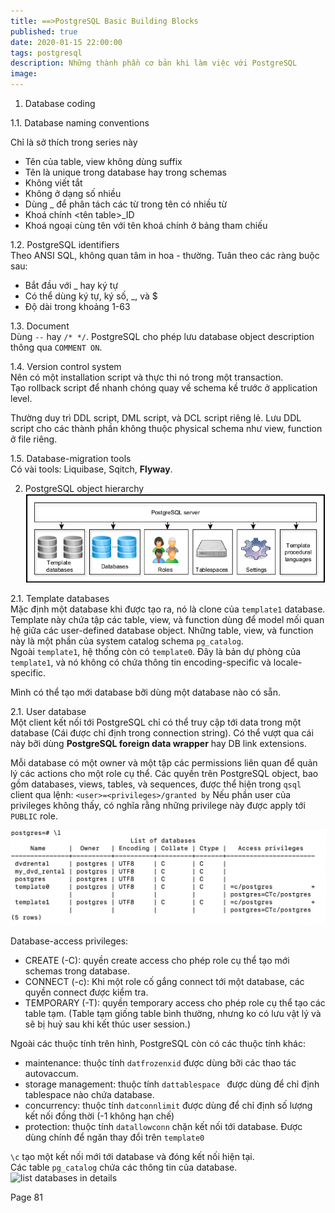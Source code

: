 ```yaml
---
title: ==>PostgreSQL Basic Building Blocks
published: true
date: 2020-01-15 22:00:00
tags: postgresql
description: Những thành phần cơ bản khi làm việc với PostgreSQL
image:
---
```


1. Database coding

1.1. Database naming conventions

Chỉ là sở thích trong series này
- Tên của table, view không dùng suffix
- Tên là unique trong database hay trong schemas
- Không viết tắt
- Không ở dạng số nhiều
- Dùng _ để phân tách các từ trong tên có nhiều từ
- Khoá chính <tên table>_ID
- Khoá ngoại cùng tên với tên khoá chính ở bảng tham chiếu

1.2. PostgreSQL identifiers  
Theo ANSI SQL, không quan tâm in hoa - thường. Tuân theo các ràng buộc sau:  
- Bắt đầu với _ hay ký tự
- Có thể dùng ký tự, ký số, _, và $
- Độ dài trong khoảng 1-63

1.3. Document  
Dùng ```--``` hay ```/* */```. PostgreSQL cho phép lưu database object description thông qua ```COMMENT ON```.

1.4. Version control system  
Nên có một installation script và thực thi nó trong một transaction.  
Tạo rollback script để nhanh chóng quay về schema kề trước ở application level.  

Thường duy trì DDL script, DML script, và DCL script riêng lẻ. Lưu DDL script cho các thành phần không thuộc physical schema như view, function ở file riêng.

1.5. Database-migration tools  
Có vài tools: Liquibase, Sqitch, <b>Flyway</b>.

2. PostgreSQL object hierarchy  
![postgresql object hierarchy](./c3_postgresql_basic_building_blocks/postgresql_object_hierarchy.png "postgresql object hierarchy")

2.1. Template databases  
Mặc định một database khi được tạo ra, nó là clone của ```template1``` database.  
Template này chứa tập các table, view, và function dùng để model mối quan hệ giữa các user-defined database object. Những table, view, và function này là một phần của system catalog schema ```pg_catalog```.  
Ngoài ```template1```, hệ thống còn có ```template0```. Đây là bản dự phòng của ```template1```, và nó không có chứa thông tin encoding-specific và locale-specific.  

Mình có thể tạo mới database bỡi dùng một database nào có sẵn.

2.1. User database  
Một client kết nối tới PostgreSQL chỉ có thể truy cập tới data trong một database (Cái được chỉ định trong connection string). Có thể vượt qua cái này bỡi dùng <b>PostgreSQL foreign data wrapper</b> hay DB link extensions.

Mỗi database có một owner và một tập các permissions liên quan để quản lý các actions cho một role cụ thể. Các quyền trên PostgreSQL object, bao gồm databases, views, tables, và sequences, được thể hiện trong ```qsql``` client qua lệnh: ```<user>=<privileges>/granted by``` Nếu phần user của privileges không thấy, có nghĩa rằng những privilege này được apply tới ```PUBLIC``` role.

![list databases](./c3_postgresql_basic_building_blocks/list_databases.png "list databases")

Database-access privileges:
- CREATE (-C): quyền create access cho phép role cụ thể tạo mới schemas trong database.
- CONNECT (-c): Khi một role cố gắng connect tới một database, các quyền connect được kiểm tra.
- TEMPORARY (-T): quyền temporary access cho phép role cụ thể tạo các table tạm. (Table tạm giống table bình thường, nhưng ko có lưu vật lý và sẽ bị huỷ sau khi kết thúc user session.)

Ngoài các thuộc tính trên hình, PostgreSQL còn có các thuộc tính khác:
- maintenance: thuộc tính ```datfrozenxid``` được dùng bỡi các thao tác autovaccum.
- storage management: thuộc tính ```dattablespace ``` được dùng để chỉ định tablespace nào chứa database.
- concurrency: thuộc tính ```datconnlimit``` được dùng để chỉ định số lượng kết nối đồng thời (-1 không hạn chế)
- protection: thuộc tính ```datallowconn``` chặn kết nối tới database. Được dùng chính để ngăn thay đổi trên ```template0```

```\c``` tạo một kết nối mới tới database và đóng kết nối hiện tại.  
Các table ```pg_catalog``` chứa các thông tin của database.
![list databases in details](./c3_postgresql_basic_building_blocks/list_dbs_details.png "list databases in details")

Page 81